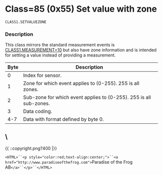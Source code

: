 # Class=85 (0x55) Set value with zone

    CLASS1.SETVALUEZONE

### Description

This class mirrors the standard measurement events is [CLASS1.MEASUREMENT=10](http://www.vscp.org/docs/vscpspec/doku.php?id=class1.measurement) but also have zone information and is intended for setting a value instead of providing a measurement.

 | Byte | Description                                                        | 
 | ---- | -----------                                                        | 
 | 0    | Index for sensor.                                                  | 
 | 1    | Zone for which event applies to (0-255). 255 is all zones.         | 
 | 2    | Sub-zone for which event applies to (0-255). 255 is all sub-zones. | 
 | 3    | Data coding.                                                       | 
 | 4-7  | Data with format defined by byte 0.                                | 


\\ 
----
{{  ::copyright.png?400  |}}

`<HTML>``<p style="color:red;text-align:center;">``<a href="http://www.paradiseofthefrog.com">`Paradise of the Frog AB`</a>``</p>``</HTML>`
